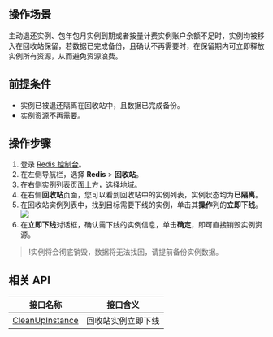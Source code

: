 ## 操作场景

主动退还实例、包年包月实例到期或者按量计费实例账户余额不足时，实例均被移入在回收站保留，若数据已完成备份，且确认不再需要时，在保留期内可立即释放实例所有资源，从而避免资源浪费。

## 前提条件

- 实例已被退还隔离在回收站中，且数据已完成备份。
- 实例资源不再需要。

## 操作步骤

1. 登录 [Redis 控制台](https://console.cloud.tencent.com/redis)。
2. 在左侧导航栏，选择 **Redis** > **回收站**。
3. 在右侧实例列表页面上方，选择地域。
4. 在右侧**回收站**页面，您可以看到回收站中的实例列表，实例状态均为**已隔离**。
5. 在回收站实例列表中，找到目标需要下线的实例，单击其**操作**列的**立即下线**。
![](https://qcloudimg.tencent-cloud.cn/raw/567483e672bbaac36f14fdfa555d4d28.png)
6. 在**立即下线**对话框，确认需下线的实例信息，单击**确定**，即可直接销毁实例资源。
>!实例将会彻底销毁，数据将无法找回，请提前备份实例数据。

## 相关 API

| 接口名称                                                     | 接口含义           |
| ------------------------------------------------------------ | ------------------ |
| [CleanUpInstance](https://tcloud-doc.isd.com/document/api/239/34442) | 回收站实例立即下线 |

